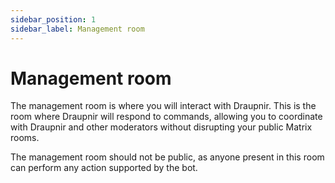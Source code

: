 ```yaml
---
sidebar_position: 1
sidebar_label: Management room
---
```


<!--
SPDX-FileCopyrightText: 2024 Gnuxie <Gnuxie@protonmail.com>

SPDX-License-Identifier: CC-BY-SA-4.0
-->

# Management room

The management room is where you will interact with Draupnir. This is
the room where Draupnir will respond to commands, allowing you to
coordinate with Draupnir and other moderators without disrupting your
public Matrix rooms.

The management room should not be public, as anyone present in this
room can perform any action supported by the bot.
